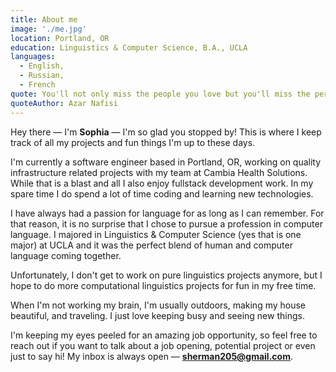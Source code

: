 ```yaml
---
title: About me
image: './me.jpg'
location: Portland, OR
education: Linguistics & Computer Science, B.A., UCLA
languages: 
  - English,
  - Russian,
  - French
quote: You'll not only miss the people you love but you'll miss the person you are now at this time and this place, because you'll never be this way ever again.
quoteAuthor: Azar Nafisi
---
```

Hey there — I'm <strong>Sophia</strong> — I'm so glad you stopped by! This is where I keep track of all my projects and fun things I'm up to these days.

I'm currently a software engineer based in Portland, OR, working on quality infrastructure related projects with my team at Cambia Health Solutions. While that is a blast and all I also enjoy fullstack development work. In my spare time I do spend a lot of time coding and learning new technologies.

I have always had a passion for language for as long as I can remember. For that reason, it is no surprise that I chose to pursue a profession in computer language. I majored in Linguistics & Computer Science (yes that is one major) at UCLA and it was the perfect blend of human and computer language coming together.  

Unfortunately, I don't get to work on pure linguistics projects anymore, but I hope to do more computational linguistics projects for fun in my free time.

When I'm not working my brain, I'm usually outdoors, making my house beautiful, and traveling. I just love keeping busy and seeing new things.

I'm keeping my eyes peeled for an amazing job opportunity, so feel free to reach out if you want to talk about a job opening, potential project or even just to say hi! My inbox is always open — <strong>sherman205@gmail.com</strong>.